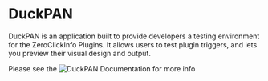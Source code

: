 # DuckPAN
DuckPAN is an application built to provide developers a testing environment for the ZeroClickInfo Plugins. It allows users to test plugin triggers, and lets you preview their visual design and output.

Please see the ![DuckPAN Documentation](#) for more info
